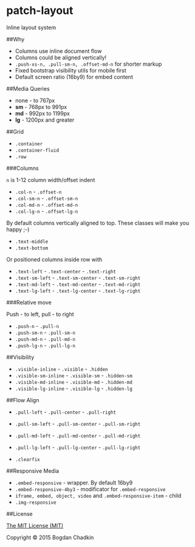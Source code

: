 # patch-layout
Inline layout system

##Why

- Columns use inline document flow
- Columns could be aligned vertically!
- `.push-xs-n, .pull-sm-n, .offset-md-n` for shorter markup
- Fixed bootstrap visibility utils for mobile first
- Default screen ratio (16by9) for embed content

##Media Queries

- none - to 767px
- **sm** - 768px to 991px
- **md** - 992px to 1199px
- **lg** - 1200px and greater

##Grid

- `.container`
- `.container-fluid`
- `.row`

###Columns

`n` is 1-12 column width/offset indent

- `.col-n` - `.offset-n`
- `.col-sm-n` - `.offset-sm-n`
- `.col-md-n` - `.offset-md-n`
- `.col-lg-n` - `.offset-lg-n`

By default columns vertically aligned to top. These classes will make you happy ;-)

- `.text-middle`
- `.text-bottom`

Or positioned columns inside row with

- `.text-left` - `.text-center` - `.text-right`
- `.text-sm-left` - `.text-sm-center` - `.text-sm-right`
- `.text-md-left` - `.text-md-center` - `.text-md-right`
- `.text-lg-left` - `.text-lg-center` - `.text-lg-right`

###Relative move

Push - to left, pull - to right

- `.push-n` - `.pull-n`
- `.push-sm-n` - `.pull-sm-n`
- `.push-md-n` - `.pull-md-n`
- `.push-lg-n` - `.pull-lg-n`

##Visibility

- `.visible-inline` - `.visible` - `.hidden`
- `.visible-sm-inline` - `.visible-sm` - `.hidden-sm`
- `.visible-md-inline` - `.visible-md` - `.hidden-md`
- `.visible-lg-inline` - `.visible-lg` - `.hidden-lg`

##Flow Align

- `.pull-left` - `.pull-center` - `.pull-right`
- `.pull-sm-left` - `.pull-sm-center` - `.pull-sm-right`
- `.pull-md-left` - `.pull-md-center` - `.pull-md-right`
- `.pull-lg-left` - `.pull-lg-center` - `.pull-lg-right`

- `.clearfix`

##Responsive Media

- `.embed-responsive` - wrapper. By default 16by9
- `.embed-responsive-4by3` - modificator for `.embed-responsive`
- `iframe, embed, object, video` and `.embed-responsive-item` - child
- `.img-responsive`

##License

[The MIT License (MIT)](LICENSE)

Copyright &copy; 2015 Bogdan Chadkin
